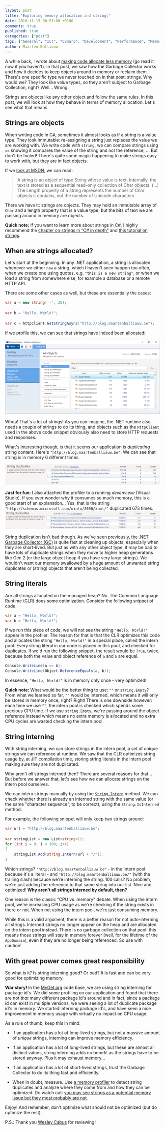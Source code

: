 ```yaml
---
layout: post
title: "Exploring memory allocation and strings"
date: 2016-11-15 08:51:00 +0100
comments: true
published: true
categories: ["post"]
tags: ["General", "ICT", "CSharp", "Development", "Performance", "Memory", "Profiling"]
author: Maarten Balliauw
---			
```


A while back, I wrote about [making code allocate less memory](https://blog.maartenballiauw.be/post/2016/10/19/making-net-code-less-allocatey-garbage-collector.html) (go read it now if you haven't). In that post, we saw how the Garbage Collector works and how it decides to keep objects around in memory or reclaim them. There's one specific type we never touched on in that post: strings. Why would we? They look like value types, so they aren't subject to Garbage Collection, right? Well... Wrong.

Strings are objects like any other object and follow the same rules. In this post, we will look at how they behave in terms of memory allocation. Let's see what that means.

## Strings are objects

When writing code in C#, sometimes it almost looks as if a string is a value type. They look immutable: re-assigning a string just replaces the value we are working with. We write code with `string`, we can compare strings using `==` knowing it compares the value of the string and not the reference, ... But don't be fooled! There's quite some magic happening to make strings easy to work with, but they are in fact objects.

If we [look at MSDN](https://msdn.microsoft.com/en-us/library/ms228362.aspx), we can read:

> A string is an object of type String whose value is text. Internally, the text is stored as a sequential read-only collection of Char objects. (...) The Length property of a string represents the number of Char objects it contains, not the number of Unicode characters.

There we have it: strings are objects. They may hold an immutable array of `Char` and a length property that is a value type, but the bits of text we are passing around in memory are objects.

<p class="notice">
  <strong>Quick note:</strong>
  If you want to learn more about strings in C#, I highly recommend the <a href="http://csharpindepth.com/Articles/General/Strings.aspx">chapter on strings in &quot;C# in depth&quot;</a> and <a href="http://zetcode.com/lang/csharp/strings/">this tutorial on strings</a>.
</p>

## When are strings allocated?

Let's start at the beginning. In any .NET application, a string is allocated whenever we either `new` a string, which I haven't seen happen too often, when we create one using quotes, e.g. `"this is a new string"`, or when we load a string from somewhere else, for example a database or a remote HTTP API.

There are some other cases as well, but these are essentially the cases:

```csharp
var a = new string('-', 25);

var b = "Hello, World!";

var c = httpClient.GetStringAsync("http://blog.maartenballiauw.be");
```

If we profile this, we can see that strings have indeed been allocated:

![System.String allocation in dotMemory](/images/2016-11-15-exploring-memory-allocation-and-strings/profiler-strings.png)

Whoa! That's a lot of strings! As you can imagine, the .NET runtime also needs a couple of strings to do its thing, and objects such as the `HttpClient` used in the above code snippet obviously also need to store HTTP requests and responses.

What's interesting though, is that it seems our application is *duplicating* string content. Here's `"http://blog.maartenballiauw.be"`. We can see that string is in memory 6 different times.

![String duplicates!](/images/2016-11-15-exploring-memory-allocation-and-strings/string-duplicates1.png)

<p class="notice">
  <strong>Just for fun:</strong>
  I also attached the profiler to a running <em>devenv.exe</em> (Visual Studio). If you ever wonder why it consumes so much memory, this is a good start of an explanation... Yes, that is the string <code>&quot;http://schemas.microsoft.com/winfx/2006/xaml/&quot;</code> duplicated 673 times.</code><br />
  <img src="/images/2016-11-15-exploring-memory-allocation-and-strings/string-duplicates-vs.png" alt="Visual Studio string duplicates" />
</p>

String duplication isn't bad though. As we've seen previously, [the .NET Garbage Collector (GC)](https://blog.maartenballiauw.be/post/2016/10/19/making-net-code-less-allocatey-garbage-collector.html) is quite fast at cleaning up objects, especially when they are short-lived. But just as with any other object type, it may be bad to have lots of duplicate strings when they move to higher heap generatons like Gen 2 (or the large object heap if you have very large strings). We wouldn't want our memory swallowed by a huge amount of unwanted string duplicates or (string) objects that aren't being collected.

## String literals

Are all strings allocated on the managed heap? No. The Common Language Runtime (CLR) does some optimization. Consider the following snippet of code:

```csharp
var a = "Hello, World!";
var b = "Hello, World!"; 
```

If we run this piece of code, we will not see the string `"Hello, World!"` appear in the profiler. The reason for that is that the CLR optimizes this code and allocates the string `"Hello, World!"` in a special place, called the intern pool. Every string literal in our code is placed in this pool, and checked for duplicates. If we'd run the following snippet, the result would be `True`, twice, because both the value and object reference of `a` and `b` are equal. 

```csharp
Console.WriteLine(a == b);
Console.WriteLine(Object.ReferenceEquals(a, b));
```

In essence, `"Hello, World!"` is in memory only once - very optimized!

<p class="notice">
  <strong>Quick note:</strong>
  What would be the better thing to use: <code>""</code> or <code>string.Empty</code>? From what we learned so far, <code>""</code> would be interned, which means it will only be stored in memory once, right? Right! There is one downside however: each time we use <code>""</code>, the intern pool is checked which spends some precious CPU time. If we use <code>string.Empty</code>, we're passing around the object reference instead which means no extra memory is allocated and no extra CPU cycles are wasted checking the intern pool.
</p>

## String interning

With string interning, we can store strings in the intern pool, a set of unique strings we can reference at runtime. We saw that the CLR optimizes string usage by, at JIT compilation time, storing string literals in the intern pool making sure they are not duplicated.

Why aren't *all* strings interned then? There are several reasons for that... But before we answer that, let's see how we can allocate strings on the intern pool ourselves.

We can intern strings manually by using the [`String.Intern`](https://msdn.microsoft.com/en-us/library/system.string.intern(v=vs.110).aspx) method. We can check whether there is already an interned string with the same value (or the same "character sequence", to be correct), using the `String.IsInterned` method.

For example, the following snippet will only keep two strings around:

```csharp
var url = "http://blog.maartenballiauw.be";

var stringList = new List<string>();
for (int i = 0; i < 100; i++)
{
    stringList.Add(string.Intern(url + "/"));
}
```

Which strings? `"http://blog.maartenballiauw.be"` - in the intern pool because it's a literal - and `"http://blog.maartenballiauw.be/"` (with the trailing slash) because we're interning the string. 100 calls? No problem, we're just adding the reference to that same string into our list. Nice and optimized! **Why aren't all strings interned by default, then?**

One reason is the classic "CPU vs. memory" debate. When using the intern pool, we're increasing CPU usage as we're checking if the string exists in there or not. When not using the intern pool, we're just consuming memory.

While this is a valid argument, there is a better reason for not auto-interning all strings. Interned strings no longer appear on the heap and are allocated on the intern pool instead. There is no garbage collection on that pool: this means those strings will stay in memory forever (well, for the lifetime of the `AppDomain`), even if they are no longer being referenced. So use with caution!

## With great power comes great responsibility

So what is it? Is string interning good? Or bad? It is fast and can be very good for optimizing memory.

<p class="notice">
  <strong>War story!</strong>
  In the <a href="https://www.myget.org">MyGet.org</a> code base, we are using string interning for package id's. We did some profiling on our application and found that there are not <em>that</em> many different package id's around and in fact, since a package id can exist in multiple versions, we were seeing a lot of duplicate package id's in memory. We started interning package id's, and have seen a nice improvement in memory usage with virtually no impact on CPU usage.
</p>

As a rule of thumb, keep this in mind:

* If an application has a lot of long-lived strings, but not a massive amount of *unique* strings, interning can improve memory efficiency.

* If an application has a lot of long-lived strings, but these are almost all distinct values, string interning adds no benefit as the strings have to be stored anyway. Plus it may exhaust memory...

* If an application has a lot of short-lived strings, trust the Garbage Collector to do its thing fast and efficiently.

* When in doubt, measure. Use [a memory profiler](http://jetbrains.com/dotmemory) to detect string duplicates and analyze where they come from and how they can be optimized. Do watch out: [you may see strings as a potential memory issue but they most probably are not](https://blogs.msdn.microsoft.com/tess/2009/02/27/net-memory-leak-reader-email-are-you-really-leaking-net-memory/).

Enjoy! And remember, don't optimize what should not be optimized (but do optimize the rest).

P.S.: Thank you [Wesley Cabus](https://wesleycabus.be) for reviewing!